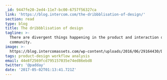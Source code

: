 ```yaml
---
_id: 9447fe20-2ed4-11e7-bc00-6757f56327ca
link: 'https://blog.intercom.com/the-dribbblisation-of-design/'
section: read
type: blog
title: The dribbblisation of design
tagline: >-
  There are divergent things happening in the product and interaction design
  community.
image: >-
  https://blog.intercomassets.com/wp-content/uploads/2016/06/29164430/Dribblization_of_Design_Hero.png
tags: product-design workflow analysis
email: 44e8f2569fcd795157035e74ed86ebd8
twitter: '@padday'
date: '2017-05-02T01:13:41.721Z'
---
```

